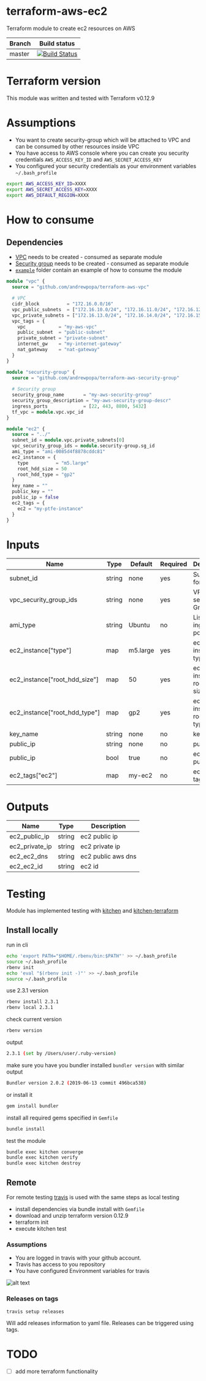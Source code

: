 # terraform-aws-ec2
Terraform module to create ec2 resources on AWS

| **Branch**  | **Build status** |
| ------------- | ------------- |
| master  | [![Build Status](https://travis-ci.org/andrewpopa/terraform-aws-ec2.svg?branch=master)](https://travis-ci.org/andrewpopa/terraform-aws-ec2)  |

# Terraform version
This module was written and tested with Terraform v0.12.9 

# Assumptions
- You want to create security-group which will be attached to VPC and can be consumed by other resources inside VPC
- You have access to AWS console where you can create you security credentials `AWS_ACCESS_KEY_ID` and `AWS_SECRET_ACCESS_KEY`
- You configured your security credentials as your environment variables `~/.bash_profile` 

```bash
export AWS_ACCESS_KEY_ID=XXXX
export AWS_SECRET_ACCESS_KEY=XXXX
export AWS_DEFAULT_REGION=XXXX
```

# How to consume

## Dependencies
- [VPC](https://github.com/andrewpopa/terraform-aws-vpc) needs to be created - consumed as separate module
- [Security group](https://github.com/andrewpopa/terraform-aws-security-group) needs to be created - consumed as separate module
- [`example`](https://github.com/andrewpopa/terraform-aws-ec2/tree/master/example) folder contain an example of how to consume the module

```terraform
module "vpc" {
  source = "github.com/andrewpopa/terraform-aws-vpc"

  # VPC
  cidr_block          = "172.16.0.0/16"
  vpc_public_subnets  = ["172.16.10.0/24", "172.16.11.0/24", "172.16.12.0/24"]
  vpc_private_subnets = ["172.16.13.0/24", "172.16.14.0/24", "172.16.15.0/24"]
  vpc_tags = {
    vpc            = "my-aws-vpc"
    public_subnet  = "public-subnet"
    private_subnet = "private-subnet"
    internet_gw    = "my-internet-gateway"
    nat_gateway    = "nat-gateway"
  }
}

module "security-group" {
  source = "github.com/andrewpopa/terraform-aws-security-group"
  
  # Security group
  security_group_name       = "my-aws-security-group"
  security_group_description = "my-aws-security-group-descr"
  ingress_ports             = [22, 443, 8800, 5432]
  tf_vpc = module.vpc.vpc_id
}

module "ec2" {
  source = "../"
  subnet_id = module.vpc.private_subnets[0]
  vpc_security_group_ids = module.security-group.sg_id
  ami_type = "ami-0085d4f8878cddc81"
  ec2_instance = {
    type          = "m5.large"
    root_hdd_size = 50
    root_hdd_type = "gp2"
  }
  key_name = ""
  public_key = ""
  public_ip = false
  ec2_tags = {
    ec2 = "my-ptfe-instance"
  }
}
```

# Inputs
| **Name**  | **Type** | **Default** | **Required** | **Description** |
| ------------- | ------------- | ------------- | ------------- | ------------- |
| subnet_id | string | none | yes | Subnet ID for EC2 |
| vpc_security_group_ids | string | none | yes | VPC security Group ID |
| ami_type | string | Ubuntu | no | List of ingress ports |
| ec2_instance["type"] | map | m5.large | yes | ec2 instance type | 
| ec2_instance["root_hdd_size"] | map | 50 | yes | ec2 instance root hdd size | 
| ec2_instance["root_hdd_type"] | map | gp2 | yes | ec2 instance root hdd type | 
| key_name | string | none | no | key name |
| public_ip | string | none | no | public key |
| public_ip | bool | true | no | ec2 assign public ip |
| ec2_tags["ec2"] | map | my-ec2 | no | ec2 name tag |

# Outputs
| **Name**  | **Type** | **Description** |
| ------------- | ------------- | ------------- |
| ec2_public_ip | string | ec2 public ip |
| ec2_private_ip | string | ec2 private ip |
| ec2_ec2_dns | string | ec2 public aws dns |
| ec2_ec2_id | string | ec2 id |

# Testing
Module has implemented testing with [kitchen](https://kitchen.ci/) and [kitchen-terraform](https://newcontext-oss.github.io/kitchen-terraform/)

## Install locally

run in cli
```bash
echo 'export PATH="$HOME/.rbenv/bin:$PATH"' >> ~/.bash_profile
source ~/.bash_profile
rbenv init
echo 'eval "$(rbenv init -)"' >> ~/.bash_profile
source ~/.bash_profile
```

use 2.3.1 version 

```bash
rbenv install 2.3.1
rbenv local 2.3.1
```

check current version
```bash
rbenv version
```

output
```bash
2.3.1 (set by /Users/user/.ruby-version)
```

make sure you have you bundler installed `bundler version` with similar output

```bash
Bundler version 2.0.2 (2019-06-13 commit 496bca538)
```

or install it 

```bash
gem install bundler
```

install all required gems specified in `Gemfile`

```bash
bundle install
```

test the module

```bash
bundle exec kitchen converge
bundle exec kitchen verify
bundle exec kitchen destroy
```

## Remote
For remote testing [travis](https://travis-ci.org) is used with the same steps as local testing

- install dependencies via bundle install with `Gemfile`
- download and unzip terraform version 0.12.9
- terraform init
- execute kitchen test

### Assumptions
- You are logged in travis with your github account.
- Travis has access to you repository
- You have configured Environment variables for travis

![alt text](img/travis.png "Travis config")

### Releases on tags
```
travis setup releases
```

Will add releases information to yaml file. Releases can be triggered using tags.

# TODO
- [ ] add more terraform functionality